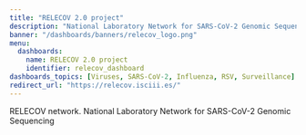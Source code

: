 ```yaml
---
title: "RELECOV 2.0 project"
description: "National Laboratory Network for SARS-CoV-2 Genomic Sequencing"
banner: "/dashboards/banners/relecov_logo.png"
menu:
  dashboards:
    name: RELECOV 2.0 project
    identifier: relecov_dashboard
dashboards_topics: [Viruses, SARS-CoV-2, Influenza, RSV, Surveillance]
redirect_url: "https://relecov.isciii.es/"
---
```


RELECOV network. National Laboratory Network for SARS-CoV-2 Genomic Sequencing